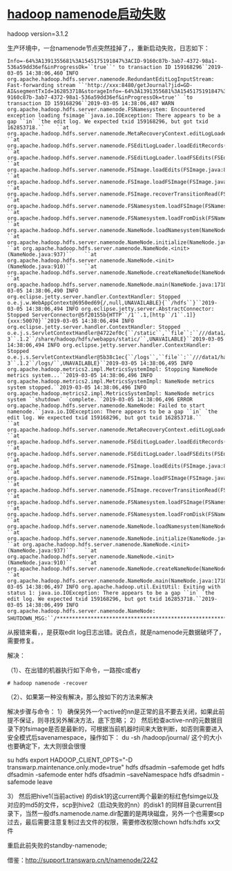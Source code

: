 # [hadoop namenode启动失败](https://www.cnblogs.com/yjt1993/p/10476933.html)

hadoop version=3.1.2

生产环境中，一台namenode节点突然挂掉了，，重新启动失败，日志如下：

```
Info=-64%3A1391355681%3A1545175191847%3ACID-9160c87b-3ab7-4372-98a1-536a59dd36ef&inProgressOk=``true``' to transaction ID 159168296``2019-03-05 14:38:06,460 INFO org.apache.hadoop.hdfs.server.namenode.RedundantEditLogInputStream: Fast-forwarding stream ``'http://xxx:8480/getJournal?jid=GD-AI&segmentTxId=162853718&storageInfo=-64%3A1391355681%3A1545175191847%3ACID-9160c87b-3ab7-4372-98a1-536a59dd36ef&inProgressOk=true'` `to transaction ID 159168296``2019-03-05 14:38:06,487 WARN org.apache.hadoop.hdfs.server.namenode.FSNamesystem: Encountered exception loading fsimage``java.io.IOException: There appears to be a gap ``in` `the edit log. We expected txid 159168296, but got txid 162853718.``    ``at org.apache.hadoop.hdfs.server.namenode.MetaRecoveryContext.editLogLoaderPrompt(MetaRecoveryContext.java:94)``    ``at org.apache.hadoop.hdfs.server.namenode.FSEditLogLoader.loadEditRecords(FSEditLogLoader.java:238)``    ``at org.apache.hadoop.hdfs.server.namenode.FSEditLogLoader.loadFSEdits(FSEditLogLoader.java:160)``    ``at org.apache.hadoop.hdfs.server.namenode.FSImage.loadEdits(FSImage.java:890)``    ``at org.apache.hadoop.hdfs.server.namenode.FSImage.loadFSImage(FSImage.java:745)``    ``at org.apache.hadoop.hdfs.server.namenode.FSImage.recoverTransitionRead(FSImage.java:323)``    ``at org.apache.hadoop.hdfs.server.namenode.FSNamesystem.loadFSImage(FSNamesystem.java:1097)``    ``at org.apache.hadoop.hdfs.server.namenode.FSNamesystem.loadFromDisk(FSNamesystem.java:714)``    ``at org.apache.hadoop.hdfs.server.namenode.NameNode.loadNamesystem(NameNode.java:632)``    ``at org.apache.hadoop.hdfs.server.namenode.NameNode.initialize(NameNode.java:694)``    ``at org.apache.hadoop.hdfs.server.namenode.NameNode.<init>(NameNode.java:937)``    ``at org.apache.hadoop.hdfs.server.namenode.NameNode.<init>(NameNode.java:910)``    ``at org.apache.hadoop.hdfs.server.namenode.NameNode.createNameNode(NameNode.java:1643)``    ``at org.apache.hadoop.hdfs.server.namenode.NameNode.main(NameNode.java:1710)``2019-03-05 14:38:06,490 INFO org.eclipse.jetty.server.handler.ContextHandler: Stopped o.e.j.w.WebAppContext@6950ed69{/,null,UNAVAILABLE}{``/hdfs``}``2019-03-05 14:38:06,494 INFO org.eclipse.jetty.server.AbstractConnector: Stopped ServerConnector@5f20155b{HTTP``/1``.1,[http``/1``.1]}{xxx:50070}``2019-03-05 14:38:06,494 INFO org.eclipse.jetty.server.handler.ContextHandler: Stopped o.e.j.s.ServletContextHandler@4722ef0c{``/static``,``file``:``///data1/hadoop/hadoop-3``.1.2``/share/hadoop/hdfs/webapps/static/``,UNAVAILABLE}``2019-03-05 14:38:06,494 INFO org.eclipse.jetty.server.handler.ContextHandler: Stopped o.e.j.s.ServletContextHandler@5b38c1ec{``/logs``,``file``:``///data1/hadoop/hadoop-3``.1.2``/logs/``,UNAVAILABLE}``2019-03-05 14:38:06,495 INFO org.apache.hadoop.metrics2.impl.MetricsSystemImpl: Stopping NameNode metrics system...``2019-03-05 14:38:06,496 INFO org.apache.hadoop.metrics2.impl.MetricsSystemImpl: NameNode metrics system stopped.``2019-03-05 14:38:06,496 INFO org.apache.hadoop.metrics2.impl.MetricsSystemImpl: NameNode metrics system ``shutdown` `complete.``2019-03-05 14:38:06,496 ERROR org.apache.hadoop.hdfs.server.namenode.NameNode: Failed to start namenode.``java.io.IOException: There appears to be a gap ``in` `the edit log. We expected txid 159168296, but got txid 162853718.``    ``at org.apache.hadoop.hdfs.server.namenode.MetaRecoveryContext.editLogLoaderPrompt(MetaRecoveryContext.java:94)``    ``at org.apache.hadoop.hdfs.server.namenode.FSEditLogLoader.loadEditRecords(FSEditLogLoader.java:238)``    ``at org.apache.hadoop.hdfs.server.namenode.FSEditLogLoader.loadFSEdits(FSEditLogLoader.java:160)``    ``at org.apache.hadoop.hdfs.server.namenode.FSImage.loadEdits(FSImage.java:890)``    ``at org.apache.hadoop.hdfs.server.namenode.FSImage.loadFSImage(FSImage.java:745)``    ``at org.apache.hadoop.hdfs.server.namenode.FSImage.recoverTransitionRead(FSImage.java:323)``    ``at org.apache.hadoop.hdfs.server.namenode.FSNamesystem.loadFSImage(FSNamesystem.java:1097)``    ``at org.apache.hadoop.hdfs.server.namenode.FSNamesystem.loadFromDisk(FSNamesystem.java:714)``    ``at org.apache.hadoop.hdfs.server.namenode.NameNode.loadNamesystem(NameNode.java:632)``    ``at org.apache.hadoop.hdfs.server.namenode.NameNode.initialize(NameNode.java:694)``    ``at org.apache.hadoop.hdfs.server.namenode.NameNode.<init>(NameNode.java:937)``    ``at org.apache.hadoop.hdfs.server.namenode.NameNode.<init>(NameNode.java:910)``    ``at org.apache.hadoop.hdfs.server.namenode.NameNode.createNameNode(NameNode.java:1643)``    ``at org.apache.hadoop.hdfs.server.namenode.NameNode.main(NameNode.java:1710)``2019-03-05 14:38:06,497 INFO org.apache.hadoop.util.ExitUtil: Exiting with status 1: java.io.IOException: There appears to be a gap ``in` `the edit log. We expected txid 159168296, but got txid 162853718.``2019-03-05 14:38:06,499 INFO org.apache.hadoop.hdfs.server.namenode.NameNode: SHUTDOWN_MSG:``/************************************************************c　
```

 

从报错来看，，是获取edit log日志出错。说白点，就是namenode元数据破坏了，需要修复。

解决：

（1）、在出错的机器执行如下命令，一路按c或者y

```
# hadoop namenode -recover
```

（2）、如果第一种没有解决，那么按如下的方法来解决

解决步骤与命令：
1） 确保另外一个active的nn是正常的且不要去关闭，如果此前提不保证，则寻找另外解决方法，底下忽略；
2） 然后检查active-nn的元数据目录下的fsimage是否是最新的，可根据当前机器时间来大致判断，如否则需要进入安全模式后savenamespace，操作如下：
du -sh /hadoop/journal/ 这个的大小也要确定下，太大则很会很慢

su hdfs
export HADOOP_CLIENT_OPTS="-D transwarp.maintenance.only.mode=true"
hdfs dfsadmin –safemode get
hdfs dfsadmin -safemode enter
hdfs dfsadmin –saveNamespace
hdfs dfsadmin -safemode leave

3） 然后把hive1(当前active) 的disk1的这current两个最新的标红色fsimge以及对应的md5的文件，scp到hive2（启动失败的nn）的disk1 的同样目录current目录下，当然一般dfs.namenode.name.dir配置的是两块磁盘，另外一个也需要scp过去，最后需要注意复制过去文件的权限，需要修改权限chown hdfs:hdfs xx文件

重启此前失败的standby-namenode;

 

 

借鉴：http://support.transwarp.cn/t/namenode/2242

 